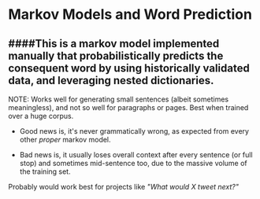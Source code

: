 # Markov Models and Word Prediction

####This is a markov model implemented manually that probabilistically predicts the consequent word by using historically validated data, and leveraging nested dictionaries.
--------------------------------------------------------------------

NOTE: Works well for generating small sentences (albeit sometimes meaningless), and not so well for paragraphs or pages. Best when trained over a huge corpus.

* Good news is, it's never grammatically wrong, as expected from every other *proper* markov model. 

* Bad news is, it usually loses overall context after every sentence (or full stop) and sometimes mid-sentence too, due to the massive volume of the training set.

Probably would work best for projects like *"What would X tweet next?"*
